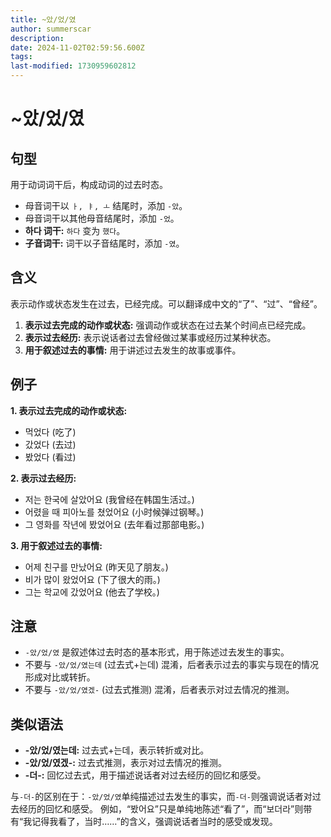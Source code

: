 ```yaml
---
title: ~았/었/였
author: summerscar
description:
date: 2024-11-02T02:59:56.600Z
tags:
last-modified: 1730959602812
---
```


# ~았/었/였

## 句型

用于动词词干后，构成动词的过去时态。

* 母音词干以 `ㅏ, ㅑ, ㅗ` 结尾时，添加 `-았`。
* 母音词干以其他母音结尾时，添加 `-었`。
* **하다 词干:** `하다` 变为 `했다`。
* **子音词干:** 词干以子音结尾时，添加 `-였`。


## 含义

表示动作或状态发生在过去，已经完成。可以翻译成中文的“了”、“过”、“曾经”。

1. **表示过去完成的动作或状态:**  强调动作或状态在过去某个时间点已经完成。
2. **表示过去经历:**  表示说话者过去曾经做过某事或经历过某种状态。
3. **用于叙述过去的事情:** 用于讲述过去发生的故事或事件。



## 例子

**1. 表示过去完成的动作或状态:**

* <Speak>먹었다</Speak> (吃了)
* <Speak>갔었다</Speak> (去过)
* <Speak>봤었다</Speak> (看过)

**2. 表示过去经历:**

* <Speak>저는 한국에 살았어요</Speak> (我曾经在韩国生活过。)
* <Speak>어렸을 때 피아노를 쳤었어요</Speak> (小时候弹过钢琴。)
* <Speak>그 영화를 작년에 봤었어요</Speak> (去年看过那部电影。)


**3. 用于叙述过去的事情:**

* <Speak>어제 친구를 만났어요</Speak> (昨天见了朋友。)
* <Speak>비가 많이 왔었어요</Speak> (下了很大的雨。)
* <Speak>그는 학교에 갔었어요</Speak> (他去了学校。)


## 注意

* `-았/었/였`  是叙述体过去时态的基本形式，用于陈述过去发生的事实。
* 不要与 `-았/었/였는데` (过去式+는데) 混淆，后者表示过去的事实与现在的情况形成对比或转折。
* 不要与 `-았/었/였겠-` (过去式推测) 混淆，后者表示对过去情况的推测。


## 类似语法

* **-았/었/였는데:**  过去式+는데，表示转折或对比。
* **-았/었/였겠-:** 过去式推测，表示对过去情况的推测。
* **-더-:** 回忆过去式，用于描述说话者对过去经历的回忆和感受。

与`-더-`的区别在于：`-았/었/였`单纯描述过去发生的事实，而`-더-`则强调说话者对过去经历的回忆和感受。 例如，“봤어요”只是单纯地陈述“看了”，而“보더라”则带有“我记得我看了，当时……”的含义，强调说话者当时的感受或发现。
